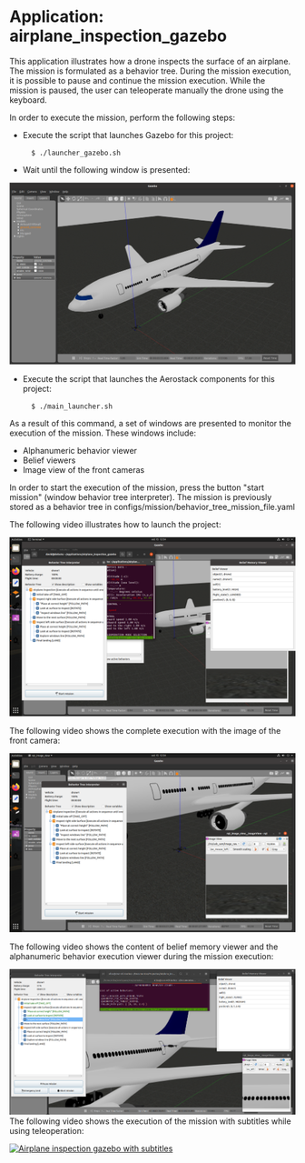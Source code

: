 # Application: airplane_inspection_gazebo

This application illustrates how a drone inspects the surface of an airplane. The mission is formulated as a behavior tree. During the mission execution, it is possible to pause and continue the mission execution. While the mission is paused, the user can teleoperate manually the drone using the keyboard.

In order to execute the mission, perform the following steps:

- Execute the script that launches Gazebo for this project:

        $ ./launcher_gazebo.sh

- Wait until the following window is presented:

<img src="https://raw.githubusercontent.com/aerostack/airplane_inspection_gazebo/v5-libeccio/doc/GazeboIsReady.png" width=600>

- Execute the script that launches the Aerostack components for this project:

        $ ./main_launcher.sh

As a result of this command, a set of windows are presented to monitor the execution of the mission. These windows include:
- Alphanumeric behavior viewer
- Belief viewers 
- Image view of the front cameras

In order to start the execution of the mission, press the button "start mission" (window behavior tree interpreter). The mission is previously stored as a behavior tree in configs/mission/behavior_tree_mission_file.yaml

The following video illustrates how to launch the project:

[![How To Launch](https://raw.githubusercontent.com/aerostack/airplane_inspection_gazebo/v5-libeccio/doc/HowToLaunch.png)](https://youtu.be/OPGyt3YJW8s)

The following video shows the complete execution with the image of the front camera:

[![Execution with Front Camera](https://raw.githubusercontent.com/aerostack/airplane_inspection_gazebo/v5-libeccio/doc/ExecutionWithFrontCamera.png)](https://youtu.be/ANI2XvHkpyg)

The following video shows the content of belief memory viewer and the alphanumeric behavior execution viewer during the mission execution:
  
[ ![Airplane inspection gazebo](https://github.com/aerostack/airplane_inspection_gazebo/blob/v5-libeccio/doc/airplane-execution-miniature.png)](https://www.youtube.com/watch?v=1wzX-PtO7rg)
The following video shows the execution of the mission with subtitles while using teleoperation:

[ ![Airplane inspection gazebo with subtitles](https://i.ibb.co/DRQKPw2/capiavion2-800.png)](https://www.youtube.com/watch?v=J-uxiUibIOE)

